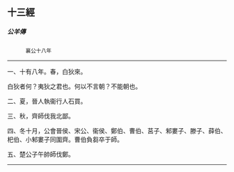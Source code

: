 

## 十三經

##### 公羊傳
　　　`襄公十八年`

* * *

一、十有八年。春，白狄來。

白狄者何？夷狄之君也。何以不言朝？不能朝也。

二、夏，晉人執衞行人石買。

三、秋，齊師伐我北鄙。

四、冬十月，公會晉侯、宋公、衞侯、鄭伯、曹伯、莒子、邾婁子、滕子、薛伯、𣏌伯、小邾婁子同圍齊。曹伯負芻卒于師。

五、楚公子午帥師伐鄭。

* * *

